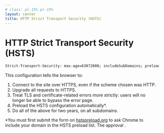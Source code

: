 ```yaml
---
# class: pl-15% pr-15%
layout: center
title: HTTP Strict Transport Security (HSTS)
---
```

<h1>HTTP Strict Transport Security (HSTS)</h1>

<Transform scale="1">

```txt
Strict-Transport-Security: max-age=63072000; includeSubDomains; preload
```

This configuration tells the browser to:

<ol>
  <li><span class=color:accent>Connect</span> to the site over HTTPS, even if the scheme chosen was HTTP.</li>
  <li><span class=color:accent>Upgrade</span> all requests to HTTPS.</li>
  <li>Treat TLS and certificate-related errors more strictly: <span class=color:accent>users will no longer be able to bypass the error page</span>.</li>
  <li><span class=color:accent>Preload</span> the HSTS configuration automatically*.</li>
  <li>Do all of the above for <span class="color:accent">two years</span>, on <span class=color:accent>all subdomains</span>.</li>
</ol>

<!-- 1. Connect to the site over HTTPS, even if the scheme chosen was HTTP.
1. Upgrade all requests to HTTPS. This mitigates [downgrade attacks](https://en.wikipedia.org/wiki/Downgrade_attack) and prevents [mixed content](https://developer.mozilla.org/en-US/docs/Web/Security/Mixed_content) issues.
1. Treat TLS and certificate-related errors more strictly: users will no longer be able to bypass the error page.
1. Preload the HSTS configuration automatically*.
1. Do all of the above for two years, on all subdomains. -->

<span>*</span>You must first submit the form on [hstspreload.org](https://hstspreload.org) to ask Chrome to include your domain in the HSTS preload list. The approval <Anchor
  href="https://www.reddit.com/r/AskNetsec/comments/6mo4lt/how_long_to_get_onto_the_hsts_preload_list/"
  text="tipically takes two months"
  alt="approval in the HSTS preload list" />.

<Citation
  citeHref="https://martinfowler.com/articles/web-security-basics.html"
  citeText="The Basics of Web Application Security">
  <template v-slot:quote>
    <p slot="quote">
      Once HSTS is enabled, it cannot be disabled until the period specified in the header elapses. It is advisable to make sure HTTPS is working for all content before enabling it for your site. Removing a domain from the HSTS Preload List will take even longer. The decision to add your website to the Preload List is not one that should be taken lightly.
    </p>
  </template>
</Citation>

</Transform>

<!--
HTTP Strict Transport Security (HSTS) is a simple and widely supported standard to protect visitors by ensuring that their browsers always connect to a website over HTTPS. HSTS exists to remove the need for the common, insecure practice of redirecting users from http:// to https:// URLs.
https://https.cio.gov/hsts/

The HTTP response status code 301 Moved Permanently is commonly used to upgrade plaintext connections to HTTPS and to permanently redirect duplicate or old content to new pages. As it's part of the HTTP protocol, it is supported by more browsers than HSTS. But 301s on their own are not sufficient to prevent man-in-the-middle attacks.
https://help.upguard.com/en/articles/4581202-what-s-the-difference-between-using-hsts-and-doing-a-301-redirect

If a website accepts a connection through HTTP and redirects to HTTPS, visitors may initially communicate with the non-encrypted version of the site before being redirected, if, for example, the visitor types http://www.foo.com/ or even just foo.com. This creates an opportunity for a man-in-the-middle attack. The redirect could be exploited to direct visitors to a malicious site instead of the secure version of the original site.

A minimum max-age of 12 months is required for inclusion in HSTS preload lists.

Basically we use HSTS to enforce HTTPS on all resources, on all subdomains.

[HTTP Strict Transport Security Cheat Sheet](https://cheatsheetseries.owasp.org/cheatsheets/HTTP_Strict_Transport_Security_Cheat_Sheet.html)
-->
